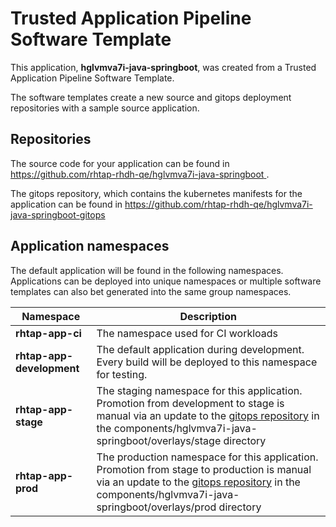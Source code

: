 # Trusted Application Pipeline Software Template

This application, **hglvmva7i-java-springboot**, was created from a Trusted Application Pipeline Software Template.

The software templates create a new source and gitops deployment repositories with a sample source application. 

## Repositories

The source code for your application can be found in [https://github.com/rhtap-rhdh-qe/hglvmva7i-java-springboot ](https://github.com/rhtap-rhdh-qe/hglvmva7i-java-springboot ).
 
The gitops repository, which contains the kubernetes manifests for the application can be found in 
[https://github.com/rhtap-rhdh-qe/hglvmva7i-java-springboot-gitops ](https://github.com/rhtap-rhdh-qe/hglvmva7i-java-springboot-gitops ) 

## Application namespaces 

The default application will be found in the following namespaces. Applications can be deployed into unique namespaces or multiple software templates can also bet generated into the same group namespaces.  

|  Namespace   |  Description   |  
| -------- | -------- |
| **rhtap-app-ci** | The namespace used for CI workloads |
| **rhtap-app-development** | The default application during development. Every build will be deployed to this namespace for testing. |
| **rhtap-app-stage** | The staging namespace for this application. Promotion from development to stage is manual via an update to the [gitops repository](https://github.com/rhtap-rhdh-qe/hglvmva7i-java-springboot-gitops ) in the components/hglvmva7i-java-springboot/overlays/stage directory |
| **rhtap-app-prod** | The production namespace for this application. Promotion from stage to production is manual via an update to the [gitops repository](https://github.com/rhtap-rhdh-qe/hglvmva7i-java-springboot-gitops ) in the components/hglvmva7i-java-springboot/overlays/prod directory |